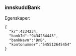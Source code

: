 ### innskuddBank

Egenskaper:

```
{
  "kr":4234234, 
  "bankId":"9434234443", 
  "bankNavn":"DnB",
  "kontonummer":"545512645454"
}
```
